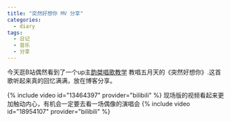 ```yaml
---
title: "突然好想你 MV 分享"
categories:
  - diary
tags:
  - 日记
  - 音乐
  - 分享
---
```

今天逛B站偶然看到了一个up主[韵桀唱歌教学](https://www.bilibili.com/video/av66618622) 教唱五月天的《突然好想你》.这首歌听起来真的回忆满满，放在博客分享。

{% include video id="13464397" provider="bilibili" %}
现场版的视频看起来更加触动内心，有机会一定要去看一场偶像的演唱会
{% include video id="18954107" provider="bilibili" %}